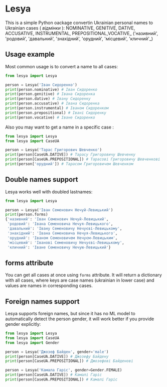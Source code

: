 # Lesya

This is a simple Python oackage convertin Ukrainian personal names to Ukrainian cases ( _відмінки_ ): NOMINATIVE, GENITIVE, DATIVE, ACCUSATIVE, INSTRUMENTAL, PREPOSITIONAL,VOCATIVE_ ('називний', 'родовий', 'давальний', 'знахідний', 'орудний', 'місцевий', 'кличний'_)

## Usage example

Most common usage is to convert a name to all cases:

```python
from lesya import Lesya

person = Lesya('Іван Сидоренко')
print(person.nominative) # Іван Сидоренко
print(person.genitive) # Івана Сидоренка
print(person.dative) # Івану Сидоренку
print(person.accusative) # Івана Сидоренка
print(person.instrumental) # Іваном Сидоренком
print(person.prepositional) # Івані Сидоренку
print(person.vocative) # Іване Сидоренко
```

Also you may want to get a name in a specific case :

```python
from lesya import Lesya
from lesya import CaseUA

person = Lesya('Тарас Григорович Шевченко')
print(person[CaseUA.DATIVE]) # Тарасу Григоровичу Шевченку
print(person[CaseUA.PREPOSITIONAL]) # Тарасові Григоровичу Шевченкові
print(person['орудний']) # Тарасом Григоровичем Шевченком
```

## Double names support

Lesya works well with doubled lastnames:
    
```python
from lesya import Lesya

person = Lesya('Іван Семенович Нечуй-Левицький')
print(person.forms)
{'називний': 'Іван Семенович Нечуй-Левицький', 
 'родовий': 'Івана Семеновича Нечуя-Левицького',
 'давальний': 'Івану Семеновичу Нечуєві-Левицькому', 
 'знахідний': 'Івана Семеновича Нечуя-Левицького',
 'орудний': 'Іваном Семеновичем Нечуєм-Левицьким', 
 'місцевий': 'Іванові Семеновичу Нечуєві-Левицькому',
 'кличний': 'Іване Семеновичу Нечую-Левицький'}
```

## forms attribute

You can get all cases at once using `forms` attribute. It will return a dictionary with all cases, where keys are case names (ukrainian in lower case) and values are names in corresponding cases.



## Foreign names support

Lesya supports foreign names, but since it has no ML model to automatically detect the person gender, it will work better if you provide gender explicitly:

```python
from lesya import Lesya
from lesya import CaseUA
from lesya import Gender

person = Lesya('Джозеф Байден', gender='male')  
print(person[CaseUA.DATIVE]) # Джозефу Байдену
print(person[CaseUA.PREPOSITIONAL]) # Джозефові Байденові

person = Lesya('Камала Гаріс', gender=Gender.FEMALE)
print(person[CaseUA.DATIVE]) # Камалі Гаріс
print(person[CaseUA.PREPOSITIONAL]) # Камалі Гаріс
```
